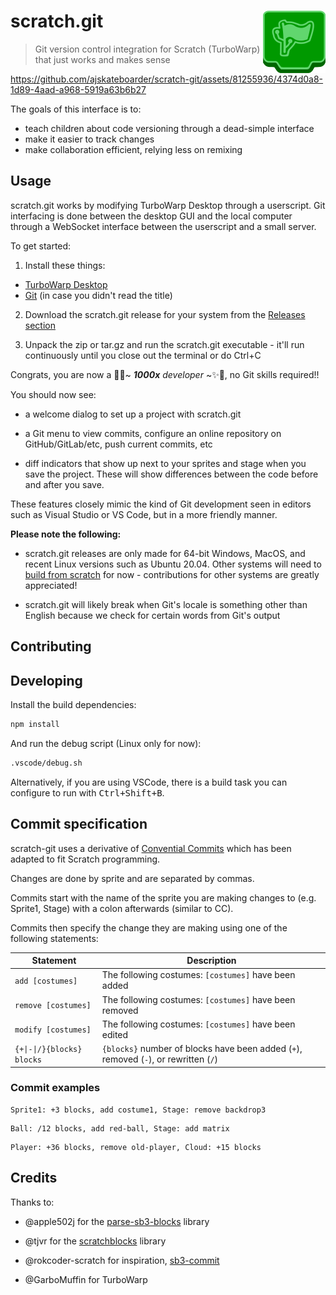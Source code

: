<h1><img alt="" src="./logo.svg" align=right width=100 />scratch.git</h1>

> Git version control integration for Scratch (TurboWarp) that just works and makes sense

https://github.com/ajskateboarder/scratch-git/assets/81255936/4374d0a8-1d89-4aad-a968-5919a63b6b27

The goals of this interface is to:

- teach children about code versioning through a dead-simple interface
- make it easier to track changes
- make collaboration efficient, relying less on remixing

## Usage

scratch.git works by modifying TurboWarp Desktop through a userscript. Git interfacing is done between the desktop GUI and the local computer through a WebSocket interface between the userscript and a small server.

To get started:

1. Install these things:

- [TurboWarp Desktop](https://desktop.turbowarp.org/)
- [Git](https://git-scm.com) (in case you didn't read the title)

2. Download the scratch.git release for your system from the [Releases section](https://github.com/ajskateboarder/scratch-git/releases)

3. Unpack the zip or tar.gz and run the scratch.git executable - it'll run continuously until you close out the terminal or do Ctrl+C

Congrats, you are now a 🦄✨~ _**1000x** developer_ ~✨🦄, no Git skills required!!

You should now see:

- a welcome dialog to set up a project with scratch.git

- a Git menu to view commits, configure an online repository on GitHub/GitLab/etc, push current commits, etc

- diff indicators that show up next to your sprites and stage when you save the project. These will show differences between the code before and after you save.

These features closely mimic the kind of Git development seen in editors such as Visual Studio or VS Code, but in a more friendly manner.

**Please note the following:**

- scratch.git releases are only made for 64-bit Windows, MacOS, and recent Linux versions such as Ubuntu 20.04. Other systems will need to [build from scratch](#developing) for now - contributions for other systems are greatly appreciated!

- scratch.git will likely break when Git's locale is something other than English because we check for certain words from Git's output

## Contributing

## Developing

Install the build dependencies:

```bash
npm install
```

And run the debug script (Linux only for now):

```bash
.vscode/debug.sh
```

Alternatively, if you are using VSCode, there is a build task you can configure to run with <kbd>Ctrl+Shift+B</kbd>.

## Commit specification

scratch-git uses a derivative of [Convential Commits](https://www.conventionalcommits.org/en/v1.0.0/) which has been adapted to fit Scratch programming.

Changes are done by sprite and are separated by commas.

Commits start with the name of the sprite you are making changes to (e.g. Sprite1, Stage) with a colon afterwards (similar to CC).

Commits then specify the change they are making using one of the following statements:

| Statement                  | Description                                                                          |
| -------------------------- | ------------------------------------------------------------------------------------ |
| `add [costumes]`           | The following costumes: `[costumes]` have been added                                 |
| `remove [costumes]`        | The following costumes: `[costumes]` have been removed                               |
| `modify [costumes]`        | The following costumes: `[costumes]` have been edited                                |
| `{+\|-\|/}{blocks} blocks` | `{blocks}` number of blocks have been added (`+`), removed (`-`), or rewritten (`/`) |

### Commit examples

```text
Sprite1: +3 blocks, add costume1, Stage: remove backdrop3
```

```text
Ball: /12 blocks, add red-ball, Stage: add matrix
```

```text
Player: +36 blocks, remove old-player, Cloud: +15 blocks
```

## Credits

Thanks to:

- @apple502j for the [parse-sb3-blocks](https://github.com/apple502j/parse-sb3-blocks) library

- @tjvr for the [scratchblocks](https://github.com/scratchblocks/scratchblocks) library

- @rokcoder-scratch for inspiration, [sb3-commit](https://github.com/rokcoder-scratch/sb3-commit)

- @GarboMuffin for TurboWarp
